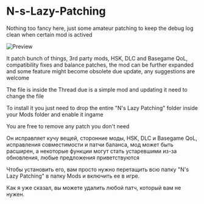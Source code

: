 # N-s-Lazy-Patching
Nothing too fancy here, just some amateur patching to keep the debug log clean when certain mod is actived

![Preview](https://user-images.githubusercontent.com/40744101/144656051-24af5272-b3d2-4c0b-8926-60cc51e4e447.png)


It patch bunch of things, 3rd party mods, HSK, DLC and Basegame
QoL, compatibility fixes and balance patches, the mod can be further expanded and some feature might become obsolete due update, any suggestions are welcome

The file is inside the Thread due is a simple mod and updating it need to change the file

To install it you just need to drop the entire "N's Lazy Patching" folder inside your Mods folder and enable it ingame

You are free to remove any patch you don't need

Он исправляет кучу вещей, сторонние моды, HSK, DLC и Basegame
QoL, исправления совместимости и патчи баланса, мод может быть расширен, а некоторые функции могут стать устаревшими из-за обновления, любые предложения приветствуются

Чтобы установить его, вам просто нужно перетащить всю папку "N's Lazy Patching" в папку Mods и включить ее в игре.

Как я уже сказал, вы можете удалить любой патч, который вам не нужен.
